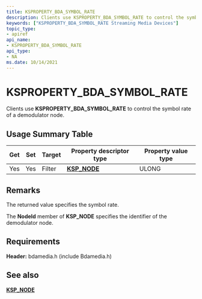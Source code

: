 ```yaml
---
title: KSPROPERTY_BDA_SYMBOL_RATE
description: Clients use KSPROPERTY_BDA_SYMBOL_RATE to control the symbol rate of a demodulator node.
keywords: ["KSPROPERTY_BDA_SYMBOL_RATE Streaming Media Devices"]
topic_type:
- apiref
api_name:
- KSPROPERTY_BDA_SYMBOL_RATE
api_type:
- NA
ms.date: 10/14/2021
---
```


# KSPROPERTY_BDA_SYMBOL_RATE

Clients use **KSPROPERTY_BDA_SYMBOL_RATE** to control the symbol rate of a demodulator node.

## Usage Summary Table

| Get | Set | Target | Property descriptor type | Property value type |
|--|--|--|--|--|
| Yes | Yes | Filter | [**KSP_NODE**](/windows-hardware/drivers/ddi/ks/ns-ks-ksp_node) | ULONG |

## Remarks

The returned value specifies the symbol rate.

The **NodeId** member of **KSP_NODE** specifies the identifier of the demodulator node.

## Requirements

**Header:** bdamedia.h (include Bdamedia.h)

## See also

[**KSP_NODE**](/windows-hardware/drivers/ddi/ks/ns-ks-ksp_node)
